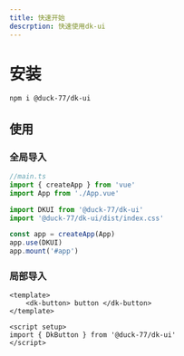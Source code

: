 ```yaml
---
title: 快速开始
descrption: 快速使用dk-ui
---
```


# 安装

```bash
npm i @duck-77/dk-ui
```

## 使用

### 全局导入

```js
//main.ts
import { createApp } from 'vue'
import App from './App.vue'

import DKUI from '@duck-77/dk-ui'
import '@duck-77/dk-ui/dist/index.css'

const app = createApp(App)
app.use(DKUI)
app.mount('#app')
```

### 局部导入

```vue
<template>
    <dk-button> button </dk-button>
</template>

<script setup>
import { DkButton } from '@duck-77/dk-ui'
</script>
```